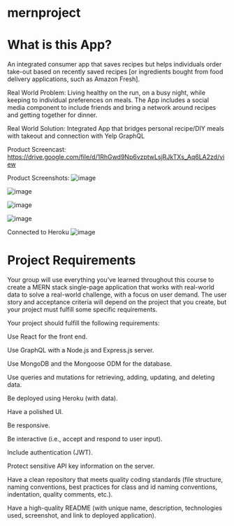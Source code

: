 # mernproject

# What is this App? 
An integrated consumer app that saves recipes but helps individuals order take-out based on recently saved recipes [or ingredients bought from food delivery applications, such as Amazon Fresh]. 

Real World Problem: Living healthy on the run, on a busy night, while keeping to individual preferences on meals. The App includes a social media component to include friends and bring a network around recipes and getting together for dinner. 

Real World Solution:  Integrated App that bridges personal recipe/DIY meals with takeout and connection with Yelp GraphQL 

Product Screencast: 
https://drive.google.com/file/d/1RhGwd9Np6vzptwLsjRJkTXs_Aq6LA2zd/view

Product Screenshots: 
![image](https://user-images.githubusercontent.com/42953264/182737829-98672895-7c84-4385-9fcc-f1d2d76ed592.png)


![image](https://user-images.githubusercontent.com/42953264/182738092-596ae98a-8e42-4767-950b-c96e6c18617c.png)

![image](https://user-images.githubusercontent.com/42953264/182738116-ac080ab7-d759-48bb-8aae-50f7efe1943f.png)

![image](https://user-images.githubusercontent.com/42953264/182738163-e0a98bbf-ce39-4baa-b8d6-d815b993ac5d.png)

Connected to Heroku 
![image](https://user-images.githubusercontent.com/42953264/182740330-bac011c6-ab73-4ed7-ab69-c0a3652e09b9.png)



# Project Requirements
Your group will use everything you’ve learned throughout this course to create a MERN stack single-page application that works with real-world data to solve a real-world challenge, with a focus on user demand. The user story and acceptance criteria will depend on the project that you create, but your project must fulfill some specific requirements.

Your project should fulfill the following requirements:

Use React for the front end.

Use GraphQL with a Node.js and Express.js server.

Use MongoDB and the Mongoose ODM for the database.

Use queries and mutations for retrieving, adding, updating, and deleting data.

Be deployed using Heroku (with data).

Have a polished UI.

Be responsive.

Be interactive (i.e., accept and respond to user input).

Include authentication (JWT).

Protect sensitive API key information on the server.

Have a clean repository that meets quality coding standards (file structure, naming conventions, best practices for class and id naming conventions, indentation, quality comments, etc.).

Have a high-quality README (with unique name, description, technologies used, screenshot, and link to deployed application).
